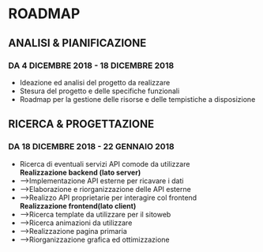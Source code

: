 <h1>ROADMAP</h1>

<h2>ANALISI & PIANIFICAZIONE</h2>
<h3>DA 4 DICEMBRE 2018 - 18 DICEMBRE 2018</h3>
<ul>
  <li>Ideazione ed analisi del progetto da realizzare</li>
  <li>Stesura del progetto e delle specifiche funzionali</li>
  <li>Roadmap per la gestione delle risorse e delle tempistiche a disposizione</li>
</ul>

<h2>RICERCA & PROGETTAZIONE</h2>
<h3>DA 18 DICEMBRE 2018 - 22 GENNAIO 2018</h3>

<ul>
  <li>Ricerca di eventuali servizi API comode da utilizzare</li>
  <b>Realizzazione backend (lato server)</b>
  <li>-->Implementazione API esterne per ricavare i dati</li>
  <li>-->Elaborazione e riorganizzazione delle API esterne</li>
  <li>-->Realizzo API proprietarie per interagire col frontend</li>
  <b>Realizzazione frontend(lato client)</b>
  <li>-->Ricerca template da utilizzare per il sitoweb</li>
  <li>-->Ricerca animazioni da utilizzare</li>
  <li>-->Realizzazione pagina primaria</li>
  <li>-->Riorganizzazione grafica ed ottimizzazione</li>
</ul>

 
